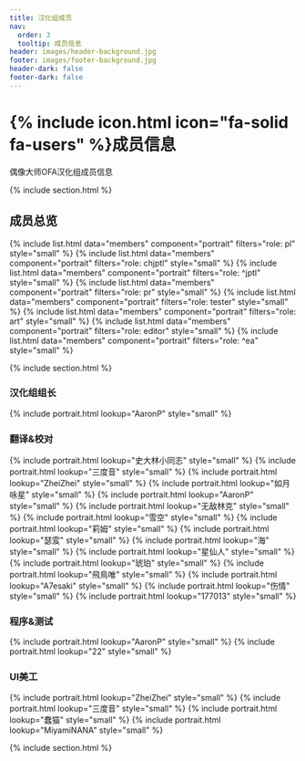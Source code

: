```yaml
---
title: 汉化组成员
nav:
  order: 3
  tooltip: 成员信息
header: images/header-background.jpg
footer: images/footer-background.jpg
header-dark: false
footer-dark: false
---
```


# {% include icon.html icon="fa-solid fa-users" %}成员信息

偶像大师OFA汉化组成员信息

{% include section.html %}
## 成员总览
<div class="portrait-wrapper-alignleft">
{% include list.html data="members" component="portrait" filters="role: pl" style="small"  %}
{% include list.html data="members" component="portrait" filters="role: chjptl" style="small" %}
{% include list.html data="members" component="portrait" filters="role: ^jptl" style="small" %}
{% include list.html data="members" component="portrait" filters="role: pr" style="small" %}
{% include list.html data="members" component="portrait" filters="role: tester" style="small" %}
{% include list.html data="members" component="portrait" filters="role: art" style="small" %}
{% include list.html data="members" component="portrait" filters="role: editor" style="small" %}
{% include list.html data="members" component="portrait" filters="role: ^ea" style="small" %}
</div>

{% include section.html %}
### 汉化组组长

{% include portrait.html lookup="AaronP" style="small" %}

### 翻译&校对

{% include portrait.html lookup="史大林小同志" style="small" %}
{% include portrait.html lookup="三度音" style="small" %}
{% include portrait.html lookup="ZheiZhei" style="small" %}
{% include portrait.html lookup="如月咏星" style="small" %}
{% include portrait.html lookup="AaronP" style="small" %}
{% include portrait.html lookup="无敌林克" style="small" %}
{% include portrait.html lookup="雪空" style="small" %}
{% include portrait.html lookup="莉姆" style="small" %}
{% include portrait.html lookup="瑟雭" style="small" %}
{% include portrait.html lookup="海" style="small" %}
{% include portrait.html lookup="星仙人" style="small" %}
{% include portrait.html lookup="琥珀" style="small" %}
{% include portrait.html lookup="飛鳥唯" style="small" %}
{% include portrait.html lookup="A7esaki" style="small" %}
{% include portrait.html lookup="伤情" style="small" %}
{% include portrait.html lookup="177013" style="small" %}

### 程序&测试

{% include portrait.html lookup="AaronP" style="small" %}
{% include portrait.html lookup="22" style="small" %}

### UI美工

{% include portrait.html lookup="ZheiZhei" style="small" %}
{% include portrait.html lookup="三度音" style="small" %}
{% include portrait.html lookup="蠢猫" style="small" %}
{% include portrait.html lookup="MiyamiNANA" style="small" %}


{% include section.html %}